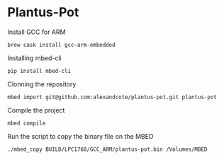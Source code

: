 # Plantus-Pot

Install GCC for ARM
```
brew cask install gcc-arm-embedded
```

Installing mbed-cli
```
pip install mbed-cli
```

Clonning the repository
```
mbed import git@github.com:alexandcote/plantus-pot.git plantus-pot
```

Compile the project
```
mbed compile
```

Run the script to copy the binary file on the MBED
```
./mbed_copy BUILD/LPC1768/GCC_ARM/plantus-pot.bin /Volumes/MBED
```

